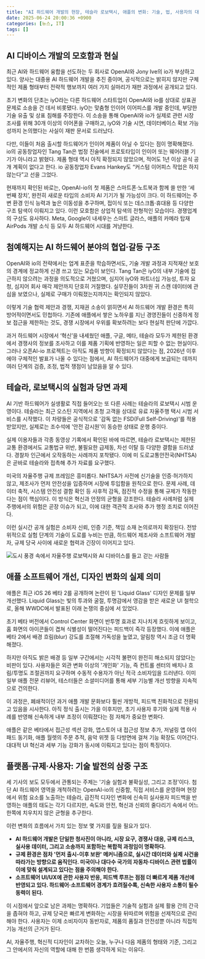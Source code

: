 ```yaml
---
title: "AI 하드웨어 개발의 현장, 테슬라 로보택시, 애플의 변화: 기술, 법, 사용자의 대응"
date: 2025-06-24 20:00:36 +0900
categories: [뉴스, IT]
tags: []
---
```


## AI 디바이스 개발의 모호함과 현실

최근 AI와 하드웨어 융합을 선도하는 두 회사로 OpenAI와 Jony Ive의 io가 부상하고 있다. 양사는 대중용 AI 하드웨어 개발을 추진 중이며, 공식적으로는 밝히지 않지만 구체적인 제품 형태부터 전략적 행보까지 여러 가지 실마리가 재판 과정에서 공개되고 있다.

초기 변화의 단초는 iyO라는 다른 하드웨어 스타트업이 OpenAI와 io를 상대로 상표권 문제로 소송을 건 데서 비롯됐다. iyO는 맞춤형 인이어 이어피스를 개발 중인데, 부당한 기술 유출 및 상표 침해를 주장한다. 이 소송을 통해 OpenAI와 io가 실제로 관련 시장 조사를 위해 30개 이상의 이어폰을 구매하고, iyO와 기술 시연, 데이터베이스 확보 가능성까지 논의했다는 사실이 재판 문서로 드러났다.

다만, 이들이 처음 출시할 하드웨어가 인이어 제품이 아닐 수 있다는 점이 명확해졌다. io의 공동창업자인 Tang Tan은 법정 진술에서 프로토타입이 인이어 또는 웨어러블 기기가 아니라고 밝혔다. 제품 형태 역시 아직 확정되지 않았으며, 적어도 1년 이상 공식 공개 계획이 없다고 한다. io 공동창업자 Evans Hankey도 “커스텀 이어피스 작업은 하지 않는다”고 선을 그었다.

현재까지 확인된 바로는, OpenAI-io의 첫 제품은 스마트폰·노트북과 함께 쓸 만한 ‘세 번째 장치’, 완전히 새로운 타입의 소비자 AI 기기가 될 가능성이 크다. 이 하드웨어는 주변 환경 인식 능력과 높은 이동성을 추구하며, 접이식 또는 데스크톱·휴대용 등 다양한 구조 탐색이 이뤄지고 있다. 이런 모호함은 상업적 탐색의 전형적인 모습이다. 경쟁업계의 구상도 유사하다. Meta, Google이 내세우는 스마트 글라스, 애플의 카메라 탑재 AirPods 개발 소식 등 모두 AI 하드웨어 시대를 겨냥한다.

## 첨예해지는 AI 하드웨어 분야의 협업·갈등 구조

OpenAI와 io의 전략에서는 업계 표준을 학습하면서도, 기술 개발 과정과 지적재산 보호의 경계에 정교하게 신경 쓰고 있는 모습이 보인다. Tang Tan은 iyO의 내부 기술에 접근하지 않으려는 과정을 의도적으로 거쳤으며, 심지어 iyO와 파트너십 가능성, 투자 요청, 심지어 회사 매각 제안까지 단호히 거절했다. 실무진들이 3차원 귀 스캔 데이터에 관심을 보였으나, 실제로 구매가 이뤄졌는지까지는 확인되지 않았다.

이렇게 기술 협력 제안과 경쟁, 지재권 소송이 얽히면서 AI 하드웨어 개발 환경은 특히 방어적이면서도 민첩하다. 기존에 애플에서 쌓은 노하우를 지닌 경영진들이 신중하게 정보 접근을 제한하는 것도, 경쟁 시장에서 우위를 확보하려는 보다 현실적 판단에 가깝다.

과거 하드웨어 시장에서 ‘혁신’을 내세웠던 애플, 구글, 메타, 테슬라 모두가 제한된 환경에서 경쟁사의 정보를 조사하고 이를 제품 기획에 반영하는 일은 피할 수 없는 현실이다. 그러나 오픈AI-io 프로젝트는 아직도 제품 방향이 확정되지 않았다는 점, 2026년 이후에야 구체적인 발표가 나올 수 있다는 점에서, AI 하드웨어가 대중에게 보급되는 데까지 여러 단계의 검증, 조정, 법적 쟁점이 남았음을 알 수 있다.

## 테슬라, 로보택시의 실험과 당면 과제

AI 기반 하드웨어가 실생활로 직접 들어오는 또 다른 사례는 테슬라의 로보택시 시범 운영이다. 테슬라는 최근 오스틴 지역에서 초청 고객을 상대로 유료 자율주행 택시 시범 서비스를 시작했다. 이 차량들은 공식적으로 '감독 없는 FSD(Full Self-Driving)'를 적용받았지만, 실제로는 조수석에 '안전 감시원'이 동승한 상태로 운행 중이다.

실제 이용자들과 각종 동영상 기록에서 확인된 바에 따르면, 테슬라 로보택시는 제한된 교통 환경에서도 교통법규 위반, 불필요한 급제동, 차선 이탈 등 다양한 결함을 드러냈다. 경찰차 인근에서 오작동하는 사례까지 포착됐다. 이에 미 도로교통안전국(NHTSA)은 곧바로 테슬라와 접촉해 추가 자료를 요구했다.

미국의 자율주행 규제 프레임은 흥미롭다. NHTSA가 사전에 신기술을 인증·허가하지 않고, 제조사가 먼저 안전성을 입증하며 시장에 투입함을 원칙으로 한다. 문제 사례, 데이터 축적, 시스템 안전성 결함 확인 등 사후적 감독, 점진적 수정을 통해 규제가 작동한다는 점이 핵심이다. 이 방식은 혁신과 안정의 균형을 강조한다. 테슬라 사례처럼 실제 주행에서의 위험은 곧장 이슈가 되고, 이에 대한 객관적 조사와 추가 행정 조치로 이어진다.

이런 실시간 공개 실험은 소비자 신뢰, 인증 기준, 책임 소재 논의로까지 확장된다. 전방위적으로 실험 단계의 기술이 도로를 누비는 만큼, 하드웨어 제조사와 소프트웨어 개발자, 규제 당국 사이에 새로운 협력과 긴장이 이어지고 있다.

![도시 풍경 속에서 자율주행 로보택시와 AI 디바이스를 들고 걷는 사람들](assets/img/2025-06-24-8e56f4b3-662b-480c-98cc-5b94bd0dbc00/1750762907102.png)

## 애플 소프트웨어 개선, 디자인 변화의 실제 의미

애플은 최근 iOS 26 베타 2를 공개하며 논란이 된 'Liquid Glass' 디자인 문제를 일부 개선했다. Liquid Glass는 빛의 투과와 굴절, 투명감에서 영감을 받은 새로운 UI 철학으로, 올해 WWDC에서 발표된 이래 논쟁의 중심에 서 있었다.

초기 베타 버전에서 Control Center 화면이 반투명 효과로 지나치게 흐릿하게 보이고, 홈 화면의 아이콘들이 겹쳐 식별성이 떨어진다는 피드백이 즉각 등장했다. 이에 애플은 베타 2에서 배경 흐림(blur) 강도를 조절해 가독성을 높였고, 알림창 역시 조금 더 명확해졌다.

하지만 아직도 밝은 배경 등 일부 구간에서는 시각적 불편이 완전히 해소되지 않았다는 비판이 있다. 사용자들은 외관 변화 이상의 '개인화' 기능, 즉 컨트롤 센터의 배치나 흐림/투명도 조절권까지 요구하며 수동적 수용자가 아닌 적극 소비자임을 드러낸다. 이미 일부 애플 전문 리뷰어, 테스터들은 소셜미디어를 통해 세부 기능별 개선 방향을 지속적으로 건의한다.

이 과정은, 폐쇄적이던 과거 애플 개발 문화보다 훨씬 개방적, 피드백 친화적으로 전환되고 있음을 시사한다. 아직 정식 출시는 가을 이후지만, 초기 사용자 후기와 실제 적용 사례를 반영해 신속하게 내부 조정이 이뤄졌다는 점 자체가 중요한 변화다.

애플은 같은 베타에서 접근성 섹션 강화, 앱스토어 내 접근성 정보 추가, 저널링 앱 아이패드 동기화, 애플 월렛의 주문 추적, 음악 위젯 등 다방면에 걸쳐 기능 확장도 이어간다. 대대적 UI 혁신과 세부 기능 강화가 동시에 이뤄지고 있다는 점이 특징이다.

## 플랫폼·규제·사용자: 기술 발전의 삼중 구조

세 기사의 보도 모두에서 관통되는 주제는 '기술 실험과 불확실성, 그리고 조정'이다. 첨단 AI 하드웨어 영역을 개척하려는 OpenAI-io의 신중함, 직접 서비스를 운영하며 현장에서 위험 요소를 노출하는 테슬라, 급진적 디자인 변화에 신속히 실사용자 피드백을 반영하는 애플의 태도는 각기 다르지만, 속도와 안전, 혁신과 신뢰의 줄다리기 속에서 어느 한쪽에 치우치지 않은 균형을 추구한다.

이런 변화의 흐름에서 가치 있는 정보 몇 가지를 짚을 필요가 있다.

- **AI 하드웨어 개발은 단일한 청사진이 아니라, 시장 요구, 경쟁사 대응, 규제 리스크, 실사용 데이터, 그리고 소송까지 포함하는 복합적 과정임이 명확하다.**
- **규제 환경은 점차 '먼저 출시-이후 보완' 메커니즘으로, 실시간 데이터와 실제 사건을 따라가는 방향으로 움직인다. 미국이나 대다수 국가의 자동차·디바이스 관련 법률이 이에 맞춰 설계되고 있다는 점을 주의해야 한다.**
- **소프트웨어 UI/UX에 관한 사용자 반응, 피드백 루프는 점점 더 빠르게 제품 개선에 반영되고 있다. 하드웨어·소프트웨어 경계가 흐려질수록, 신속한 사용자 소통이 필수 동력이 된다.**

이 시점에서 앞으로 남은 과제는 명확하다. 기업들은 기술적 실험과 실제 활용 간의 간극을 좁혀야 하고, 규제 당국은 빠르게 변화하는 시장을 뒤따르며 위험을 선제적으로 관리해야 한다. 사용자는 이제 소비자이자 동반자로, 제품의 품질과 안전성뿐 아니라 직접적 기능 개선의 근거가 된다.

AI, 자율주행, 혁신적 디자인이 교차하는 오늘, 누구나 다음 제품의 형태와 기준, 그리고 그 안에서의 자신의 역할에 대해 한 번쯤 생각하게 되는 이유다.